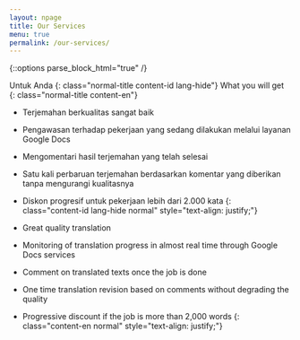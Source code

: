 ```yaml
---
layout: npage
title: Our Services
menu: true
permalink: /our-services/
---
```


{::options parse_block_html="true" /}

Untuk Anda
{: class="normal-title content-id lang-hide"}
What you will get
{: class="normal-title content-en"}  
  
- Terjemahan berkualitas sangat baik
- Pengawasan terhadap pekerjaan yang sedang dilakukan melalui layanan Google
 Docs
- Mengomentari hasil terjemahan yang telah selesai
- Satu kali perbaruan terjemahan berdasarkan komentar yang diberikan tanpa 
mengurangi kualitasnya
- Diskon progresif untuk pekerjaan lebih dari 2.000 kata
{: class="content-id lang-hide normal" style="text-align: justify;"}  
  
- Great quality translation
- Monitoring of translation progress in almost real time through Google Docs
services
- Comment on translated texts once the job is done
- One time translation revision based on comments without degrading the 
quality
- Progressive discount if the job is more than 2,000 words
{: class="content-en normal" style="text-align: justify;"}  
